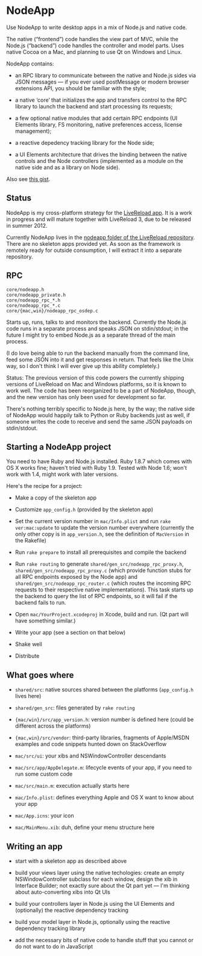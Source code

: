 # NodeApp

Use NodeApp to write desktop apps in a mix of Node.js and native code.

The native (“frontend”) code handles the view part of MVC, while the Node.js (“backend”) code handles the controller and model parts. Uses native Cocoa on a Mac, and planning to use Qt on Windows and Linux.


NodeApp contains:

* an RPC library to communicate between the native and Node.js sides via JSON messages — if you ever used postMessage or modern browser extensions API, you should be familiar with the style;

* a native ‘core’ that initializes the app and transfers control to the RPC library to launch the backend and start processing its requests;

* a few optional native modules that add certain RPC endpoints (UI Elements library, FS monitoring, native preferences access, license management);

* a reactive depedency tracking library for the Node side;

* a UI Elements architecture that drives the binding between the native controls and the Node controllers (implemented as a module on the native side and as a library on Node side).

Also see [this gist](https://gist.github.com/2506111).



## Status

NodeApp is my cross-platform strategy for the [LiveReload app](http://livereload.com/). It is a work in progress and will mature together with LiveReload 3, due to be released in summer 2012.

Currently NodeApp lives in the [nodeapp folder of the LiveReload repository](https://github.com/livereload/LiveReload2/tree/nodejs/nodeapp). There are no skeleton apps provided yet. As soon as the framework is remotely ready for outside consumption, I will extract it into a separate repository.


## RPC

    core/nodeapp.h
    core/nodeapp_private.h
    core/nodeapp_rpc_*.h
    core/nodeapp_rpc_*.c
    core/{mac,win}/nodeapp_rpc_osdep.c

Starts up, runs, talks to and monitors the backend. Currently the Node.js code runs in a separate process and speaks JSON on stdin/stdout; in the future I might try to embed Node.js as a separate thread of the main process.

(I do love being able to run the backend manually from the command line, feed some JSON into it and get responses in return. That feels like the Unix way, so I don't think I will ever give up this ability completely.)

Status: The previous version of this code powers the currently shipping versions of LiveReload on Mac and Windows platforms, so it is known to work well. The code has been reorganized to be a part of NodeApp, though, and the new version has only been used for development so far.

There's nothing terribly specific to Node.js here, by the way; the native side of NodeApp would happily talk to Python or Ruby backends just as well, if someone writes the code to receive and send the same JSON payloads on stdin/stdout.



## Starting a NodeApp project

You need to have Ruby and Node.js installed. Ruby 1.8.7 which comes with OS X works fine; haven't tried with Ruby 1.9. Tested with Node 1.6; won't work with 1.4, might work with later versions.

Here's the recipe for a project:

* Make a copy of the skeleton app

* Customize `app_config.h` (provided by the skeleton app)

* Set the current version number in `mac/Info.plist` and run `rake ver:mac:update` to update the version number everywhere (currently the only other copy is in `app_version.h`, see the definition of `MacVersion` in the Rakefile)

* Run `rake prepare` to install all prerequisites and compile the backend

* Run `rake routing` to generate `shared/gen_src/nodeapp_rpc_proxy.h`, `shared/gen_src/nodeapp_rpc_proxy.c` (which provide function stubs for all RPC endpoints exposed by the Node app) and `shared/gen_src/nodeapp_rpc_router.c` (which routes the incoming RPC requests to their respective native implementations). This task starts up the backend to query the list of RPC endpoints, so it will fail if the backend fails to run.

* Open `mac/YourProject.xcodeproj` in Xcode, build and run. (Qt part will have something similar.)

* Write your app (see a section on that below)

* Shake well

* Distribute


## What goes where

* `shared/src`: native sources shared between the platforms (`app_config.h` lives here)

* `shared/gen_src`: files generated by `rake routing`

* `{mac/win}/src/app_version.h`: version number is defined here (could be different across the platforms)

* `{mac,win}/src/vendor`: third-party libraries, fragments of Apple/MSDN examples and code snippets hunted down on StackOverflow

* `mac/src/ui`: your xibs and NSWindowController descendants

* `mac/src/app/AppDelegate.m`: lifecycle events of your app, if you need to run some custom code

* `mac/src/main.m`: execution actually starts here

* `mac/Info.plist`: defines everything Apple and OS X want to know about your app

* `mac/App.icns`: your icon

* `mac/MainMenu.xib`: duh, define your menu structure here


## Writing an app

* start with a skeleton app as described above

* build your views layer using the native techologies: create an empty NSWindowController subclass for each window, design the xib in Interface Builder; not exactly sure about the Qt part yet — I'm thinking about auto-converting xibs into Qt UIs

* build your controllers layer in Node.js using the UI Elements and (optionally) the reactive dependency tracking

* build your model layer in Node.js, optionally using the reactive dependency tracking library

* add the necessary bits of native code to handle stuff that you cannot or do not want to do in JavaScript
